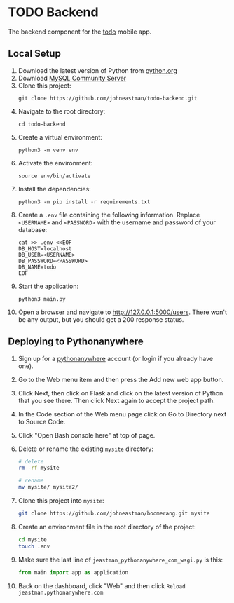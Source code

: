 # TODO Backend
The backend component for the [todo](https://github.com/johneastman/todo) mobile app.

## Local Setup
1. Download the latest version of Python from [python.org](https://www.python.org/)
2. Download [MySQL Community Server](https://dev.mysql.com/downloads/mysql/)
3. Clone this project:
   ```
   git clone https://github.com/johneastman/todo-backend.git
   ```
4. Navigate to the root directory:
   ```
   cd todo-backend
   ```
5. Create a virtual environment:
   ```
   python3 -m venv env
   ```
6. Activate the environment:
   ```
   source env/bin/activate
   ```
7. Install the dependencies:
   ```
   python3 -m pip install -r requirements.txt
   ```
8. Create a `.env` file containing the following information. Replace `<USERNAME>` and `<PASSWORD>` with the username and password of your database:
   ```
   cat >> .env <<EOF
   DB_HOST=localhost
   DB_USER=<USERNAME>
   DB_PASSWORD=<PASSWORD>
   DB_NAME=todo
   EOF
   ```
9. Start the application:
   ```
   python3 main.py
   ```
10. Open a browser and navigate to http://127.0.0.1:5000/users. There won't be any output, but you should get a 200 response status.

## Deploying to Pythonanywhere

1. Sign up for a [pythonanywhere](https://www.pythonanywhere.com) account (or login if you already have one).
2. Go to the Web menu item and then press the Add new web app button.
3. Click Next, then click on Flask and click on the latest version of Python that you see there. Then click Next again to accept the project path.
4. In the Code section of the Web menu page click on Go to Directory next to Source Code.
5. Click "Open Bash console here" at top of page.
6. Delete or rename the existing `mysite` directory:
   ```bash
   # delete
   rm -rf mysite

   # rename
   mv mysite/ mysite2/
   ```

8. Clone this project into `mysite`:
    ```bash
    git clone https://github.com/johneastman/boomerang.git mysite
    ```

9. Create an environment file in the root directory of the project:
   ```bash
   cd mysite
   touch .env
   ```

10. Make sure the last line of `jeastman_pythonanywhere_com_wsgi.py` is this:
     ```python
     from main import app as application
     ```
11. Back on the dashboard, click "Web" and then click `Reload jeastman.pythonanywhere.com`
